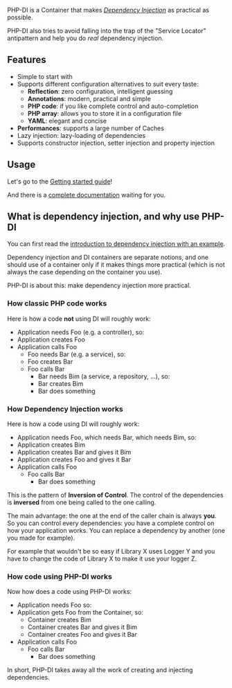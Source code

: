 PHP-DI is a Container that makes [*Dependency Injection*](http://en.wikipedia.org/wiki/Dependency_injection)
as practical as possible.

PHP-DI also tries to avoid falling into the trap of the "Service Locator" antipattern and help you do *real* dependency injection.


## Features

* Simple to start with
* Supports different configuration alternatives to suit every taste:
    * **Reflection**: zero configuration, intelligent guessing
    * **Annotations**: modern, practical and simple
    * **PHP code**: if you like complete control and auto-completion
    * **PHP array**: allows you to store it in a configuration file
    * **YAML**: elegant and concise
* **Performances**: supports a large number of Caches
* Lazy injection: lazy-loading of dependencies
* Supports constructor injection, setter injection and property injection


## Usage

Let's go to the [Getting started guide](doc/getting-started.md)!

And there is a [complete documentation](doc/) waiting for you.


## What is dependency injection, and why use PHP-DI

You can first read the [introduction to dependency injection with an example](doc/example.md).

Dependency injection and DI containers are separate notions, and one should use of a container only if it makes things more practical (which is not always the case depending on the container you use).

PHP-DI is about this: make dependency injection more practical.

### How classic PHP code works

Here is how a code **not** using DI will roughly work:

* Application needs Foo (e.g. a controller), so:
* Application creates Foo
* Application calls Foo
    * Foo needs Bar (e.g. a service), so:
    * Foo creates Bar
    * Foo calls Bar
        * Bar needs Bim (a service, a repository, …), so:
        * Bar creates Bim
        * Bar does something

### How Dependency Injection works

Here is how a code using DI will roughly work:

* Application needs Foo, which needs Bar, which needs Bim, so:
* Application creates Bim
* Application creates Bar and gives it Bim
* Application creates Foo and gives it Bar
* Application calls Foo
    * Foo calls Bar
        * Bar does something

This is the pattern of **Inversion of Control**. The control of the dependencies is **inversed** from one being called to the one calling.

The main advantage: the one at the end of the caller chain is always **you**. So you can control every dependencies: you have a complete control on how your application works. You can replace a dependency by another (one you made for example).

For example that wouldn't be so easy if Library X uses Logger Y and you have to change the code of Library X to make it use your logger Z.

### How code using PHP-DI works

Now how does a code using PHP-DI works:

* Application needs Foo so:
* Application gets Foo from the Container, so:
    * Container creates Bim
    * Container creates Bar and gives it Bim
    * Container creates Foo and gives it Bar
* Application calls Foo
    * Foo calls Bar
        * Bar does something

In short, PHP-DI takes away all the work of creating and injecting dependencies.
